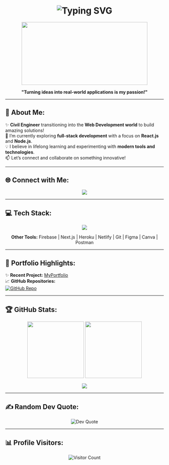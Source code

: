 <h1 align="center">
  <img src="https://readme-typing-svg.herokuapp.com?font=Fira+Code&size=30&pause=1000&color=F75C7E&center=true&vCenter=true&width=600&lines=Hi+%F0%9F%91%8B%F0%9F%8F%BB,+I'm+Muhammad+Zaid+Bin+Khalid!;Civil+Engineer+%7C+Web+Developer;Creating+Innovative+Solutions+%F0%9F%9A%80" alt="Typing SVG" />
</h1>

<p align="center">
  <img src="https://media.giphy.com/media/qgQUggAC3Pfv687qPC/giphy.gif" width="400" height="200" />
</p>

<p align="center">
  <b>"Turning ideas into real-world applications is my passion!"</b>
</p>

---

## 💫 About Me:
✨ **Civil Engineer** transitioning into the **Web Development world** to build amazing solutions!<br>
🚀 I’m currently exploring **full-stack development** with a focus on **React.js** and **Node.js**.<br>
💡 I believe in lifelong learning and experimenting with **modern tools and technologies**.<br>
📫 Let’s connect and collaborate on something innovative!

---

## 🌐 Connect with Me:
<p align="center">
  <a href="https://linkedin.com/in/zaid-bin-khalid-1605ab170">
    <img src="https://img.shields.io/badge/LinkedIn-%230077B5.svg?style=for-the-badge&logo=linkedin&logoColor=white" />
  </a>
</p>

---

## 💻 Tech Stack:
<p align="center">
  <img src="https://skillicons.dev/icons?i=html,css,js,ts,react,redux,nodejs,express,tailwind,mongodb,postgres,docker" />
</p>

<p align="center">
  <b>Other Tools:</b> Firebase | Next.js | Heroku | Netlify | Git | Figma | Canva | Postman
</p>

---

## 🎨 Portfolio Highlights:
✨ **Recent Project:** [MyPortfolio](https://myportfolio.com) <br>
📈 **GitHub Repositories:** <br>
[![GitHub Repo](https://img.shields.io/badge/Check+my+work-%23F1502F?style=for-the-badge&logo=github&logoColor=white)](https://github.com/zaid239)

---

## 🏆 GitHub Stats:

<p align="center">
  <img src="https://github-readme-stats.vercel.app/api?username=izaidbinkhalid&show_icons=true&theme=dracula" height="180em" />
  <img src="https://github-readme-streak-stats.herokuapp.com/?user=izaidbinkhalid&theme=dracula" height="180em" />
</p>

<p align="center">
  <img src="https://github-readme-stats.vercel.app/api/top-langs/?username=izaidbinkhalid&layout=compact&theme=dracula" />
</p>

---

## ✍️ Random Dev Quote:
<p align="center">
  <img src="https://quotes-github-readme.vercel.app/api?type=horizontal&theme=radical" alt="Dev Quote" />
</p>

---

## 📊 Profile Visitors:

<p align="center">
  <img src="https://visitcount.itsvg.in/api?id=izaidbinkhalid&icon=5&color=3" alt="Visitor Count" />
</p>
